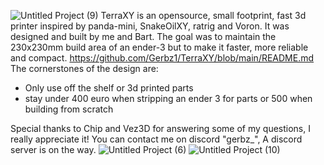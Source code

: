 ![Untitled Project (9)](https://github.com/Gerbz1/TerraXY/assets/163194295/1ccfcf32-6a58-4488-beea-40edc6e5bece)
TerraXY is an opensource, small footprint, fast 3d printer inspired by panda-mini, SnakeOilXY, ratrig and Voron. It was designed and built by me and Bart.
The goal was to maintain the 230x230mm build area of an ender-3 but to make it faster, more reliable and compact.
https://github.com/Gerbz1/TerraXY/blob/main/README.md
The cornerstones of the design are:
- Only use off the shelf or 3d printed parts
- stay under 400 euro when stripping an ender 3 for parts or 500 when building from scratch

Special thanks to Chip and Vez3D for answering some of my questions, I really appreciate it!
You can contact me on discord "gerbz_", A discord server is on the way.
![Untitled Project (6)](https://github.com/Gerbz1/TerraXY/assets/163194295/1bbabe0a-e048-4067-a9a3-dcdc2d68d720)
![Untitled Project (10)](https://github.com/Gerbz1/TerraXY/assets/163194295/7777ee97-72b2-4c0d-805a-575f76d4f928)

 
